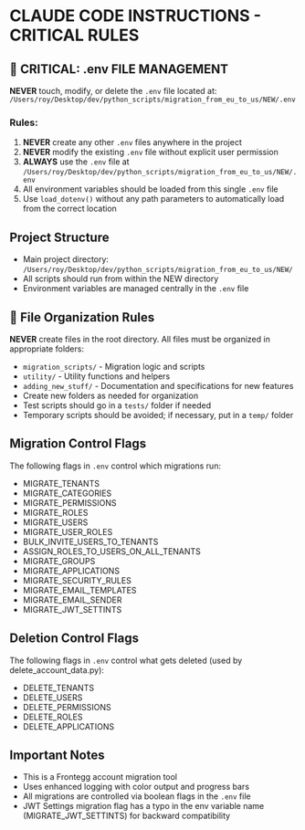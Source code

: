 # CLAUDE CODE INSTRUCTIONS - CRITICAL RULES

## 🚨 CRITICAL: .env FILE MANAGEMENT
**NEVER** touch, modify, or delete the `.env` file located at:
`/Users/roy/Desktop/dev/python_scripts/migration_from_eu_to_us/NEW/.env`

### Rules:
1. **NEVER** create any other `.env` files anywhere in the project
2. **NEVER** modify the existing `.env` file without explicit user permission
3. **ALWAYS** use the `.env` file at `/Users/roy/Desktop/dev/python_scripts/migration_from_eu_to_us/NEW/.env`
4. All environment variables should be loaded from this single `.env` file
5. Use `load_dotenv()` without any path parameters to automatically load from the correct location

## Project Structure
- Main project directory: `/Users/roy/Desktop/dev/python_scripts/migration_from_eu_to_us/NEW/`
- All scripts should run from within the NEW directory
- Environment variables are managed centrally in the `.env` file

## 📁 File Organization Rules
**NEVER** create files in the root directory. All files must be organized in appropriate folders:
- `migration_scripts/` - Migration logic and scripts
- `utility/` - Utility functions and helpers
- `adding_new_stuff/` - Documentation and specifications for new features
- Create new folders as needed for organization
- Test scripts should go in a `tests/` folder if needed
- Temporary scripts should be avoided; if necessary, put in a `temp/` folder

## Migration Control Flags
The following flags in `.env` control which migrations run:
- MIGRATE_TENANTS
- MIGRATE_CATEGORIES
- MIGRATE_PERMISSIONS
- MIGRATE_ROLES
- MIGRATE_USERS
- MIGRATE_USER_ROLES
- BULK_INVITE_USERS_TO_TENANTS
- ASSIGN_ROLES_TO_USERS_ON_ALL_TENANTS
- MIGRATE_GROUPS
- MIGRATE_APPLICATIONS
- MIGRATE_SECURITY_RULES
- MIGRATE_EMAIL_TEMPLATES
- MIGRATE_EMAIL_SENDER
- MIGRATE_JWT_SETTINTS

## Deletion Control Flags
The following flags in `.env` control what gets deleted (used by delete_account_data.py):
- DELETE_TENANTS
- DELETE_USERS
- DELETE_PERMISSIONS
- DELETE_ROLES
- DELETE_APPLICATIONS

## Important Notes
- This is a Frontegg account migration tool
- Uses enhanced logging with color output and progress bars
- All migrations are controlled via boolean flags in the `.env` file
- JWT Settings migration flag has a typo in the env variable name (MIGRATE_JWT_SETTINTS) for backward compatibility